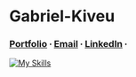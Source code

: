# Gabriel-Kiveu
###   [Portfolio](https://mccnick.github.io/) ∙ [Email](mailto:gabek964@iastate.edu) ∙ [LinkedIn](https://www.linkedin.com/in/gabriel-kiveu) ∙ 
[![My Skills](https://skillicons.dev/icons?i=java,eclipse,c,&theme=dark)](https://skillicons.dev)
